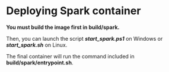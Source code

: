 # Deploying Spark container

**You must build the image first in build/spark.**

Then, you can launch the script _**start_spark.ps1**_ on Windows or _**start_spark.sh**_ on Linux.

The final container will run the command included in **build/spark/entrypoint.sh**.